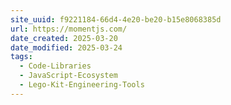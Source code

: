 ```yaml
---
site_uuid: f9221184-66d4-4e20-be20-b15e8068385d
url: https://momentjs.com/
date_created: 2025-03-20
date_modified: 2025-03-24
tags:
  - Code-Libraries
  - JavaScript-Ecosystem
  - Lego-Kit-Engineering-Tools
---
```


